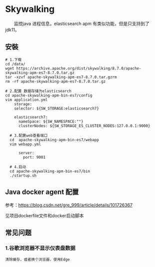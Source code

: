# Skywalking
&emsp;&emsp;监控java 进程信息，elasticsearch apm 有类似功能，但是只支持到了jdk11。

## 安裝
    
```shell script
# 1.下载
cd /data/
wget https://archive.apache.org/dist/skywalking/8.7.0/apache-skywalking-apm-es7-8.7.0.tar.gz
tar -xzvf apache-skywalking-apm-es7-8.7.0.tar.gzrm
rm -rf apache-skywalking-apm-es7-8.7.0.tar.gz

# 2.配置 数据存储为elasticsearch
cd apache-skywalking-apm-bin-es7/config
vim application.yml
    storage:
    selector: ${SW_STORAGE:elasticsearch7}
    
    elasticsearch7:
      nameSpace: ${SW_NAMESPACE:""}
      clusterNodes: ${SW_STORAGE_ES_CLUSTER_NODES:127.0.0.1:9000}
      
  # 3.配置web查看端口
  cd  apache-skywalking-apm-bin-es7/webapp
  vim webapp.yml
  
      server:
        port: 9001
        
  # 4.启动
  cd apache-skywalking-apm-bin-es7/bin
  ./startup.sh
```
     
    
## Java docker agent 配置   
参考：<https://blog.csdn.net/gre_999/article/details/101726367>  

见项目dockerfile文件和docker启动脚本


## 常见问题
### 1.谷歌浏览器不显示仪表盘数据
    清除缓存，或者换个浏览器，使用Edge
